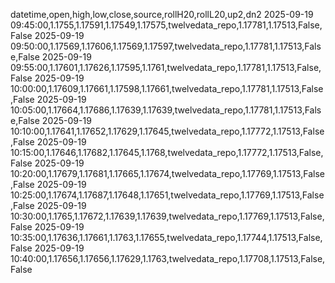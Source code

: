datetime,open,high,low,close,source,rollH20,rollL20,up2,dn2
2025-09-19 09:45:00,1.1755,1.17591,1.17549,1.17575,twelvedata_repo,1.17781,1.17513,False,False
2025-09-19 09:50:00,1.17569,1.17606,1.17569,1.17597,twelvedata_repo,1.17781,1.17513,False,False
2025-09-19 09:55:00,1.17601,1.17626,1.17595,1.1761,twelvedata_repo,1.17781,1.17513,False,False
2025-09-19 10:00:00,1.17609,1.17661,1.17598,1.17661,twelvedata_repo,1.17781,1.17513,False,False
2025-09-19 10:05:00,1.17664,1.17686,1.17639,1.17639,twelvedata_repo,1.17781,1.17513,False,False
2025-09-19 10:10:00,1.17641,1.17652,1.17629,1.17645,twelvedata_repo,1.17772,1.17513,False,False
2025-09-19 10:15:00,1.17646,1.17682,1.17645,1.1768,twelvedata_repo,1.17772,1.17513,False,False
2025-09-19 10:20:00,1.17679,1.17681,1.17665,1.17674,twelvedata_repo,1.17769,1.17513,False,False
2025-09-19 10:25:00,1.17674,1.17687,1.17648,1.17651,twelvedata_repo,1.17769,1.17513,False,False
2025-09-19 10:30:00,1.1765,1.17672,1.17639,1.17639,twelvedata_repo,1.17769,1.17513,False,False
2025-09-19 10:35:00,1.17636,1.17661,1.1763,1.17655,twelvedata_repo,1.17744,1.17513,False,False
2025-09-19 10:40:00,1.17656,1.17656,1.17629,1.1763,twelvedata_repo,1.17708,1.17513,False,False

